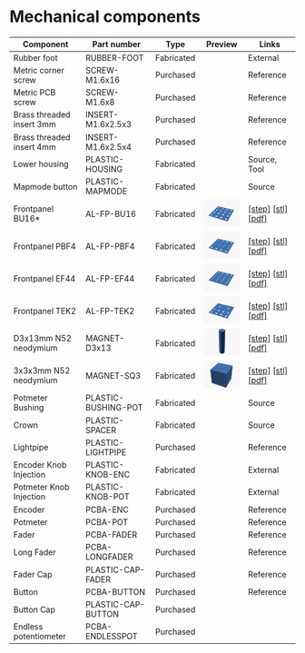 # Mechanical components

| Component                 | Part number         | Type       | Preview | Links        |
|---------------------------|---------------------|------------|---------|--------------|
| Rubber foot               | RUBBER-FOOT         | Fabricated |         | External     |
| Metric corner screw       | SCREW-M1.6x16       | Purchased  |         | Reference    |
| Metric PCB screw          | SCREW-M1.6x8        | Purchased  |         | Reference    |
| Brass threaded insert 3mm | INSERT-M1.6x2.5x3   | Purchased  |         | Reference    |
| Brass threaded insert 4mm | INSERT-M1.6x2.5x4   | Purchased  |         | Reference    |
| Lower housing             | PLASTIC-HOUSING     | Fabricated |         | Source, Tool |
| Mapmode button            | PLASTIC-MAPMODE     | Fabricated |         | Source       |
| Frontpanel BU16*          | AL-FP-BU16          | Fabricated | <img src="Preview/Mechanical/BU16.png?raw=true" width="100"> | [[step]](Preview/Mechanical/BU16.step) [[stl]](Preview/Mechanical/BU16.stl) [[pdf]](Preview/Mechanical/BU16_Drawing.pdf) |
| Frontpanel PBF4           | AL-FP-PBF4          | Fabricated | <img src="Preview/Mechanical/PBF4.png?raw=true" width="100"> | [[step]](Preview/Mechanical/PBF4.step) [[stl]](Preview/Mechanical/PBF4.stl) [[pdf]](Preview/Mechanical/PBF4_Drawing.pdf) |
| Frontpanel EF44           | AL-FP-EF44          | Fabricated | <img src="Preview/Mechanical/EF44.png?raw=true" width="100"> | [[step]](Preview/Mechanical/EF44.step) [[stl]](Preview/Mechanical/EF44.stl) [[pdf]](Preview/Mechanical/EF44_Drawing.pdf) |
| Frontpanel TEK2           | AL-FP-TEK2          | Fabricated | <img src="Preview/Mechanical/TEK2.png?raw=true" width="100"> | [[step]](Preview/Mechanical/TEK2.step) [[stl]](Preview/Mechanical/TEK2.stl) [[pdf]](Preview/Mechanical/TEK2_Drawing.pdf) |
| D3x13mm N52 neodymium     | MAGNET-D3x13        | Fabricated | <img src="Preview/Mechanical/MAGNET-D3x13.png?raw=true" width="100"> | [[step]](Preview/Mechanical/MAGNET-D3x13.step) [[stl]](Preview/Mechanical/MAGNET-D3x13.stl) [[pdf]](Preview/Mechanical/MAGNET-D3x13_Drawing.pdf) |
| 3x3x3mm N52 neodymium     | MAGNET-SQ3          | Fabricated | <img src="Preview/Mechanical/MAGNET-SQ3.png?raw=true" width="100"> | [[step]](Preview/Mechanical/MAGNET-SQ3.step) [[stl]](Preview/Mechanical/MAGNET-SQ3.stl) [[pdf]](Preview/Mechanical/MAGNET-SQ3_Drawing.pdf) |
| Potmeter Bushing          | PLASTIC-BUSHING-POT | Fabricated |         | Source       |
| Crown                     | PLASTIC-SPACER      | Fabricated |         | Source       |
| Lightpipe                 | PLASTIC-LIGHTPIPE   | Purchased  |         | Reference    |
| Encoder Knob Injection    | PLASTIC-KNOB-ENC    | Fabricated |         | External     |
| Potmeter Knob Injection   | PLASTIC-KNOB-POT    | Fabricated |         | External     |
| Encoder                   | PCBA-ENC            | Purchased  |         | Reference    |
| Potmeter                  | PCBA-POT            | Purchased  |         | Reference    |
| Fader                     | PCBA-FADER          | Purchased  |         | Reference    |
| Long Fader                | PCBA-LONGFADER      | Purchased  |         | Reference    |
| Fader Cap                 | PLASTIC-CAP-FADER   | Purchased  |         | Reference    |
| Button                    | PCBA-BUTTON         | Purchased  |         | Reference    |
| Button Cap                | PLASTIC-CAP-BUTTON  | Purchased  | | |
| Endless potentiometer     | PCBA-ENDLESSPOT     | Purchased  |         |  |
